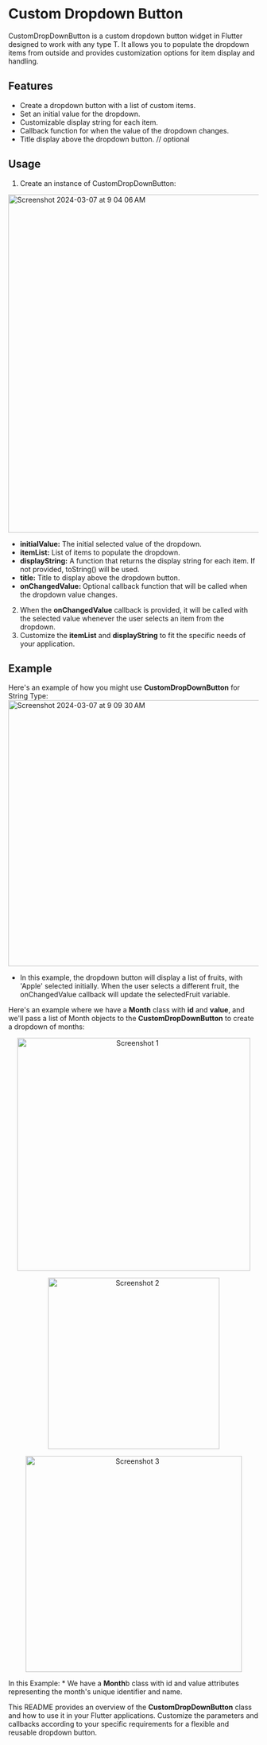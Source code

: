 # Custom Dropdown Button

CustomDropDownButton is a custom dropdown button widget in Flutter designed to work with any type T. It allows you to populate the dropdown items from outside and provides customization options for item display and handling.

## Features

* Create a dropdown button with a list of custom items.
* Set an initial value for the dropdown.
* Customizable display string for each item.
* Callback function for when the value of the dropdown changes.
* Title display above the dropdown button. // optional 

## Usage
1. Create an instance of CustomDropDownButton:
   
<img width="681" alt="Screenshot 2024-03-07 at 9 04 06 AM" src="https://github.com/KaushalGautam080/CustomDropdown_Button/assets/101984287/097383c4-3943-4144-9b79-a0e9c7e63bfc">

* <b>initialValue:</b> The initial selected value of the dropdown.
* <b>itemList:</b> List of items to populate the dropdown.
* <b>displayString:</b> A function that returns the display string for each item. If not provided, toString() will be used.
* <b>title:</b> Title to display above the dropdown button.
* <b>onChangedValue: </b>Optional callback function that will be called when the dropdown value changes.

2. When the <b>onChangedValue</b> callback is provided, it will be called with the selected value whenever the user selects an item from the dropdown.
3. Customize the <b>itemList</b> and <b>displayString</b> to fit the specific needs of your application.

## Example
  Here's an example of how you might use <b>CustomDropDownButton</b> for String Type:
<img width="536" alt="Screenshot 2024-03-07 at 9 09 30 AM" src="https://github.com/KaushalGautam080/CustomDropdown_Button/assets/101984287/6dfdf22b-5567-4261-bf9c-6b062cb21ee8">
* In this example, the dropdown button will display a list of fruits, with 'Apple' selected initially. When the user selects a different fruit, the onChangedValue callback will update the selectedFruit variable.
  
 Here's an example where we have a <b>Month</b> class with <b>id</b> and <b>value</b>, and we'll pass a list of Month objects to the <b>CustomDropDownButton</b> to create a dropdown of months:
<p align="center">
  <img width="469" alt="Screenshot 1" src="https://github.com/KaushalGautam080/CustomDropdown_Button/assets/101984287/582f511b-a078-4394-b0b7-bfd198689c38">
</p>

<p align="center">
  <img width="345" alt="Screenshot 2" src="https://github.com/KaushalGautam080/CustomDropdown_Button/assets/101984287/b3fad61a-379f-4e16-8030-700e51e61619">
</p>

<p align="center">
  <img width="435" alt="Screenshot 3" src="https://github.com/KaushalGautam080/CustomDropdown_Button/assets/101984287/2fe9cd5d-4230-41cc-96ac-4079a58f740b">
</p>
 In this Example:
 * We have a <b>Month</b>b class with id and value attributes representing the month's unique identifier and name.

 This README provides an overview of the <b>CustomDropDownButton</b> class and how to use it in your Flutter applications. Customize the parameters and callbacks according to your specific requirements for a flexible and reusable dropdown button.



